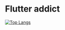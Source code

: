 # Flutter addict

[![Top Langs](https://github-readme-stats.vercel.app/api/top-langs/?username=imgok&layout=compact&theme=synthwave)](https://github.com/anuraghazra/github-readme-stats)

